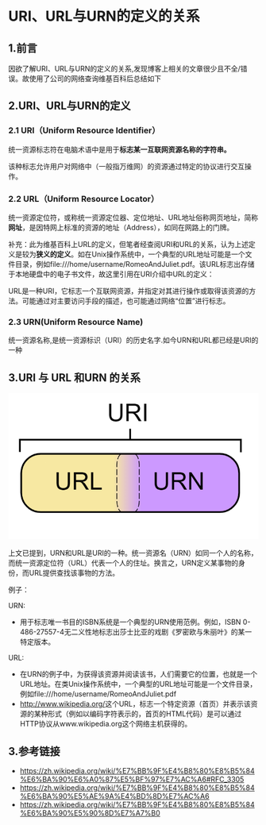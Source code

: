 # URI、URL与URN的定义的关系

## 1.前言

因欲了解URI、URL与URN的定义的关系,发现博客上相关的文章很少且不全/错误。故使用了公司的网络查询维基百科后总结如下

## 2.URI、URL与URN的定义

### 2.1 URI（Uniform Resource Identifier）

统一资源标志符在电脑术语中是用于**标志某一互联网资源名称的字符串。**

该种标志允许用户对网络中（一般指万维网）的资源通过特定的协议进行交互操作。

### 2.2 URL（Uniform Resource Locator）

统一资源定位符，或称统一资源定位器、定位地址、URL地址俗称网页地址，简称**网址**，是因特网上标准的资源的地址（Address），如同在网路上的门牌。

补充：此为维基百科上URL的定义，但笔者经查阅URI和URL的关系，认为上述定义是较为**狭义的定义**。如在Unix操作系统中，一个典型的URL地址可能是一个文件目录，例如file:///home/username/RomeoAndJuliet.pdf。该URL标志出存储于本地硬盘中的电子书文件，故这里引用在URI介绍中URL的定义：

URL是一种URI，它标志一个互联网资源，并指定对其进行操作或取得该资源的方法。可能通过对主要访问手段的描述，也可能通过网络“位置”进行标志。

### 2.3 URN(Uniform Resource Name)

统一资源名称,是统一资源标识（URI）的历史名字.如今URN和URL都已经是URI的一种

## 3.URI 与 URL 和URN 的关系

![20210831135417](https://raw.githubusercontent.com/Logible/Image/main/note_image/20210831135417.png)

上文已提到，URN和URL是URI的一种。统一资源名（URN）如同一个人的名称，而统一资源定位符（URL）代表一个人的住址。换言之，URN定义某事物的身份，而URL提供查找该事物的方法。

例子：

URN:

- 用于标志唯一书目的ISBN系统是一个典型的URN使用范例。例如，ISBN 0-486-27557-4无二义性地标志出莎士比亚的戏剧《罗密欧与朱丽叶》的某一特定版本。
  
URL:

- 在URN的例子中，为获得该资源并阅读该书，人们需要它的位置，也就是一个URL地址。在类Unix操作系统中，一个典型的URL地址可能是一个文件目录，例如file:///home/username/RomeoAndJuliet.pdf
- <http://www.wikipedia.org/>这个URL，标志一个特定资源（首页）并表示该资源的某种形式（例如以编码字符表示的，首页的HTML代码）是可以通过HTTP协议从www.wikipedia.org这个网络主机获得的。

## 3.参考链接

- <https://zh.wikipedia.org/wiki/%E7%BB%9F%E4%B8%80%E8%B5%84%E6%BA%90%E6%A0%87%E5%BF%97%E7%AC%A6#RFC_3305>
- <https://zh.wikipedia.org/wiki/%E7%BB%9F%E4%B8%80%E8%B5%84%E6%BA%90%E5%AE%9A%E4%BD%8D%E7%AC%A6>
- <https://zh.wikipedia.org/wiki/%E7%BB%9F%E4%B8%80%E8%B5%84%E6%BA%90%E5%90%8D%E7%A7%B0>
